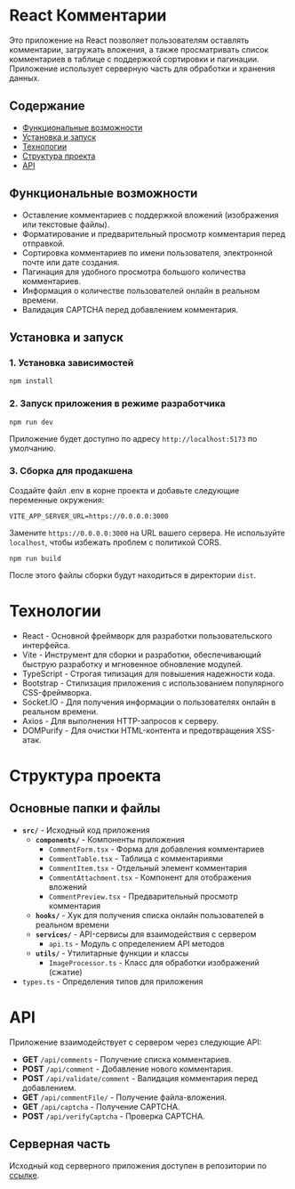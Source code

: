 # React Комментарии

Это приложение на React позволяет пользователям оставлять комментарии, загружать вложения, а также просматривать список комментариев в таблице с поддержкой сортировки и пагинации. Приложение использует серверную часть для обработки и хранения данных.

## Содержание

- [Функциональные возможности](#функциональные-возможности)
- [Установка и запуск](#установка-и-запуск)
- [Технологии](#технологии)
- [Структура проекта](#структура-проекта)
- [API](#api)

## Функциональные возможности

- Оставление комментариев с поддержкой вложений (изображения или текстовые файлы).
- Форматирование и предварительный просмотр комментария перед отправкой.
- Сортировка комментариев по имени пользователя, электронной почте или дате создания.
- Пагинация для удобного просмотра большого количества комментариев.
- Информация о количестве пользователей онлайн в реальном времени.
- Валидация CAPTCHA перед добавлением комментария.

## Установка и запуск

### 1. Установка зависимостей

```
npm install
```
### 2. Запуск приложения в режиме разработчика
```
npm run dev
```
Приложение будет доступно по адресу `http://localhost:5173` по умолчанию.

### 3. Сборка для продакшена


Создайте файл .env в корне проекта и добавьте следующие переменные окружения:

```
VITE_APP_SERVER_URL=https://0.0.0.0:3000
```

Замените `https://0.0.0.0:3000` на URL вашего сервера. Не используйте `localhost`, чтобы избежать проблем с политикой CORS.


```
npm run build
```
После этого файлы сборки будут находиться в директории `dist`.

# Технологии
- React - Основной фреймворк для разработки пользовательского интерфейса.
- Vite - Инструмент для сборки и разработки, обеспечивающий быструю разработку и мгновенное обновление модулей.
- TypeScript - Строгая типизация для повышения надежности кода.
- Bootstrap - Стилизация приложения с использованием популярного CSS-фреймворка.
- Socket.IO - Для получения информации о пользователях онлайн в реальном времени.
- Axios - Для выполнения HTTP-запросов к серверу.
- DOMPurify - Для очистки HTML-контента и предотвращения XSS-атак.

# Структура проекта

## Основные папки и файлы

- **`src/`** - Исходный код приложения
  - **`components/`** - Компоненты приложения
    - `CommentForm.tsx` - Форма для добавления комментариев
    - `CommentTable.tsx` - Таблица с комментариями
    - `CommentItem.tsx` - Отдельный элемент комментария
    - `CommentAttachment.tsx` - Компонент для отображения вложений
    - `CommentPreview.tsx` - Предварительный просмотр комментария
  - **`hooks/`** - Хук для получения списка онлайн пользователей в реальном времени
  - **`services/`** - API-сервисы для взаимодействия с сервером
    - `api.ts` - Модуль с определением API методов
  - **`utils/`** - Утилитарные функции и классы
    - `ImageProcessor.ts` - Класс для обработки изображений (сжатие)
- `types.ts` - Определения типов для приложения


# API

Приложение взаимодействует с сервером через следующие API:

- **GET** `/api/comments` - Получение списка комментариев.
- **POST** `/api/comment` - Добавление нового комментария.
- **POST** `/api/validate/comment` - Валидация комментария перед добавлением.
- **GET** `/api/commentFile/` - Получение файла-вложения.
- **GET** `/api/captcha` - Получение CAPTCHA.
- **POST** `/api/verifyCaptcha` - Проверка CAPTCHA.


## Серверная часть

Исходный код серверного приложения доступен в репозитории по [ссылке](https://github.com/ValentynaKoriahina/comments-server).
